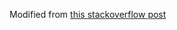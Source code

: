 Modified from [this stackoverflow post](https://stackoverflow.com/questions/42040560/how-to-add-new-language-source-directories-in-gradle-plugin)